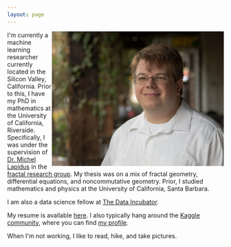 ```yaml
---
layout: page
---
```


<img src='assets/profile-picture.jpg' style="width:400px;height:313px" align="right">

I'm currently a machine learning researcher currently located in the Silicon Valley, California. Prior to this, I have my PhD in mathematics at the University of California, Riverside. Specifically, I was under the supervision of [Dr. Michel Lapidus](http://math.ucr.edu/~lapidus/) in the [fractal research group](http://www.math.ucr.edu/~frgmpds/). My thesis was on a mix of fractal geometry, differential equations, and noncommutative geometry. Prior, I studied mathematics and physics at the University of California, Santa Barbara.

I am also a data science fellow at [The Data Incubator](https://www.thedataincubator.com).

My resume is available [here](/assets/Resume.pdf). I also typically hang around the [Kaggle community](https://www.kaggle.com), where you can find [my profile](https://www.kaggle.com/frankkloster).

When I'm not working, I like to read, hike, and take pictures.